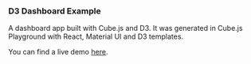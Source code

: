 ### D3 Dashboard Example

A dashboard app built with Cube.js and D3. It was generated in Cube.js Playground with
React, Material UI and D3 templates.

You can find a live demo [here](http://d3-dashboard-demo.cube.dev/).

